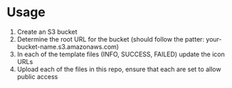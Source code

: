 # Usage

1. Create an S3 bucket
2. Determine the root URL for the bucket (should follow the patter: your-bucket-name.s3.amazonaws.com)
3. In each of the template files (INFO, SUCCESS, FAILED) update the icon URLs
4. Upload each of the files in this repo, ensure that each are set to allow public access